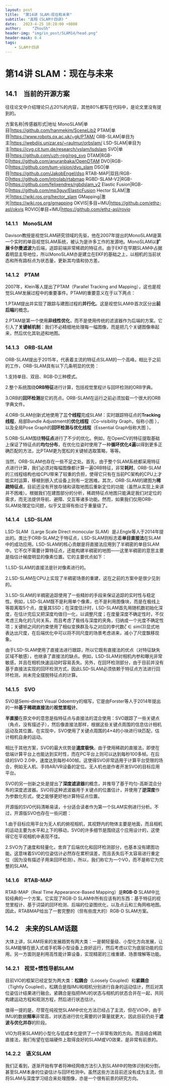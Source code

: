 ```yaml
---
layout: post
title:  "第14讲 SLAM:现在和未来"
subtitle: "高翔《SLAM十四讲》"
date:   2023-4-25 10:28:00 +0800
author:     "ZhouSh"
header-img: "img/in_post/SLAM14/head.png"
header-mask: 0.4
tags:
    - SLAM十四讲
---
```

# 第14讲 SLAM：现在与未来

## 14.1　当前的开源方案

往往论文中介绍理论只占20%的内容，其他80%都写在代码中，是论文里没有提到的。

方案名称|传感器形式|地址
MonoSLAM|单目|<https://github.com/hanmekim/SceneLib2>
PTAM|单目|<https://www.robots.ox.ac.uk/~gk/PTAM/>
ORB-SLAM|单目为主|<https://webdiis.unizar.es/~raulmur/orbslam/>
LSD-SLAM|单目为主|<https://cvg.cit.tum.de/research/vslam/lsdslam>
SVO|单目|<https://github.com/uzh-rpg/rpg_svo>
DTAM|RGB-D|<https://github.com/anuranbaka/OpenDTAM>
DVO|RGB-D|<https://github.com/tum-vision/dvo_slam>
DSO|单目|<https://github.com/JakobEngel/dso>
RTAB-MAP|双目/RGB-D|<https://github.com/introlab/rtabmap>
RGBD-SLAM-V2|RGB-D|<https://github.com/felixendres/rgbdslam_v2>
Elastic Fusion|RGB-D|<https://github.com/mp3guy/ElasticFusion>
Hector SLAM|激光|<https://wiki.ros.org/hector_slam>
GMapping|激光|<https://wiki.ros.org/gmapping>
OKVIS|多目+IMU|<https://github.com/ethz-asl/okvis>
ROVIO|单目+IMU|<https://github.com/ethz-asl/rovio>

### 14.1.1　MonoSLAM

Davison教授是视觉SLAM研究领域的先驱，他在2007年提出的MonoSLAM是第一个实时的单目视觉SLAM系统，被认为是许多工作的发源地。MonoSLAM以**扩展卡尔曼滤波**为后端，追踪前端非常稀疏的特征点。由于EKF在早期SLAM中占据着明显主导地位，所以MonoSLAM亦是建立在EKF的基础之上，以相机的当前状态和所有路标点为状态量，更新其均值和协方差。

### 14.1.2　PTAM

2007年，Klein等人提出了PTAM（Parallel Tracking and Mapping），这也是视觉SLAM发展过程中的重要事件。PTAM的重要意义在于以下两点：

1.PTAM提出并实现了跟踪与建图过程的**并行化**。这是视觉SLAM中首次区分出**前后端**的概念。

2.PTAM是第一个使用**非线性优化**，而不是使用传统的滤波器作为后端的方案。它引入了**关键帧机制**：我们不必精细地处理每一幅图像，而是把几个关键图像串起来，然后优化其轨迹和地图。

### 14.1.3　ORB-SLAM

ORB-SLAM提出于2015年，代表着主流的特征点SLAM的一个高峰。相比于之前的工作，ORB-SLAM具有以下几条明显的优势：

1.支持单目、双目、RGB-D三种模式。

2.整个系统围绕**ORB特征**进行计算，包括视觉里程计与回环检测的ORB字典。

3.ORB的**回环检测**是它的亮点。ORB-SLAM在运行之前必须加载一个很大的ORB字典文件。

4.ORB-SLAM创新式地使用了**三个线程**完成SLAM：实时跟踪特征点的**Tracking线程**，局部Bundle Adjustment的**优化线程**（Co-visibility Graph，俗称小图 ），以及全局Pose Graph的**回环检测与优化线程**（Essential Graph俗称大图 ）。

5.ORB-SLAM围绕**特征点**进行了不少的优化。例如，在OpenCV的特征提取基础上保证了特征点的**均匀分布**，在优化位姿时使用了一种**循环优化4遍**以得到更多正确匹配的方法，比PTAM更为宽松的关键帧选取策略，等等。

当然，ORB-SLAM也存在一些不足之处。首先，由于整个SLAM系统都采用特征点进行计算，我们必须对每幅图像都计算一遍ORB特征，非常**耗时**。ORB-SLAM的三线程结构也给CPU带来了较重的负担，使得它只有在当前PC架构的CPU上才能实时运算，移植到嵌入式设备上则有一定困难。其次，ORB-SLAM的建图为**稀疏特征点**，目前还没有开放存储和读取地图后重新定位的功能（虽然从实现上来讲并不困难）。根据我们在建图部分的分析，稀疏特征点地图只能满足我们对定位的需求，而无法提供导航、避障、交互等诸多功能。然而，如果我们仅用ORB-SLAM处理定位问题，似乎又显得有些过于重量级了。

### 14.1.4　LSD-SLAM

LSD-SLAM（Large Scale Direct monocular SLAM）是J.Engle等人于2014年提出的。类比于ORB-SLAM之于特征点，LSD-SLAM则标志着**单目直接法**在SLAM中的成功应用。LSD-SLAM的核心贡献是将直接法应用到了半稠密的单目SLAM中。它不仅不需要计算特征点，还能构建半稠密的地图——这里半稠密的意思主要是指估计梯度明显的像素位置。它的主要优点如下：

1.LSD-SLAM的直接法是针对像素进行的。

2.LSD-SLAM在CPU上实现了半稠密场景的重建，这在之前的方案中是很少见到的。

3.LSD-SLAM的半稠密追踪使用了一些精妙的手段来保证追踪的实时性与稳定性。例如，LSD-SLAM既不是利用单个像素，也不是利用图像块，而是在极线上等距离取5个点，度量其SSD；在深度估计时，LSD-SLAM首先用随机数初始化深度，在估计完后又把深度均值归一化，以调整尺度；在度量深度不确定性时，不仅考虑三角化的几何关系，而且考虑了极线与深度的夹角，归纳成一个光度不确定性项；关键帧之间的约束使用了相似变换群及与之对应的李代数$\zeta\in sim(3)$显式地表达出尺度，在后端优化中可以将不同尺度的场景考虑进来，减小了尺度飘移现象。

由于LSD-SLAM使用了直接法进行跟踪，所以它既有直接法的优点（对特征缺失区域不敏感），也继承了直接法的缺点。例如，LSD-SLAM对相机内参和曝光非常敏感，并且在相机快速运动时容易丢失。另外，在回环检测部分，由于目前并没有基于直接法实现的回环检测方式，因此LSD-SLAM必须依赖于特征点方法进行回环检测，尚未完全摆脱特征点的计算。

### 14.1.5　SVO

SVO是Semi-direct Visual Odoemtry的缩写，它是由Forster等人于2014年提出的一种**基于稀疏直接法**的**视觉里程计**。

**半直接**在原文中的意思是指特征点与直接法的混合使用：SVO跟踪了一些关键点（角点，没有描述子），然后像直接法那样，根据这些关键点周围的信息估计相机运动及其位置。在实现中，SVO使用了关键点周围的4×4的小块进行块匹配，估计相机自身的运动。

相比于其他方案，SVO的最大优势是**速度极快**。由于使用稀疏的直接法，即使在低端计算平台上也能达到实时性，而在PC平台上则可以达到每秒100多帧。在后续的SVO 2.0中，速度达到每秒400帧。这使得SVO非常适用于计算平台受限的场合，例如无人机、手持AR/VR设备的定位。无人机也是作者开发SVO的目标应用平台。

SVO的另一创新之处是提出了**深度滤波器**的概念，并推导了基于均匀-高斯混合分布的深度滤波器。SVO将这种滤波器用于关键点的位置估计，并使用了**逆深度**作为参数化形式，使之能够更好地计算特征点位置。

开源版的SVO代码清晰易读，十分适合读者作为第一个SLAM实例进行分析。不过，开源版SVO也存在一些问题：

1.由于目标应用平台为无人机的俯视相机，其视野内的物体主要是地面，而且相机的运动主要为水平和上下的移动，SVO的许多细节是围绕这个应用设计的，这使得它在平视相机中表现不佳。

2.SVO为了速度和轻量化，舍弃了后端优化和回环检测部分，也基本没有建图功能。这意味着SVO的位姿估计必然存在累积误差，而且丢失后不太容易进行重定位（因为没有描述子用来回环检测）。所以，我们称它为一个VO，而不是称它为完整的SLAM。

### 14.1.6　RTAB-MAP

RTAB-MAP（Real Time Appearance-Based Mapping）是**RGB-D** SLAM中比较经典的一个方案。它实现了RGB-D SLAM中所有应该有的东西：基于特征的视觉里程计、基于词袋的回环检测、后端的位姿图优化，以及点云和三角网格地图。因此，RTABMAP给出了一套完整的（但有些庞大的）RGB-D SLAM方案。

## 14.2　未来的SLAM话题

大体上讲，SLAM将来的发展趋势有两大类：一是朝轻量级、小型化方向发展，让SLAM能够在嵌入式或手机等小型设备上良好运行，然后考虑以它为底层功能的应用。另一方面则是利用高性能计算设备，实现精密的三维重建、场景理解等功能。

### 14.2.1　视觉+惯性导航SLAM

目前VIO的框架已经定型为两大类：**松耦合**（Loosely Coupled）和**紧耦合**（Tightly Coupled）。松耦合是指IMU和相机分别进行自身的运动估计，然后对其位姿估计结果进行融合。紧耦合是指把IMU的状态与相机的状态合并在一起，共同构建运动方程和观测方程，然后进行状态估计。

值得一提的是，尽管在纯视觉SLAM中优化方法已经占了主流，但在VIO中，由于IMU的数据**频率**非常高，对状态进行优化需要的计算量就更大，因此目前仍处于**滤波与优化并存**的阶段。

VIO为将来SLAM的小型化与低成本化提供了一个非常有效的方向。而且结合稀疏直接法，我们有望在低端硬件上取得良好的SLAM或VO效果，是非常有前景的。

### 14.2.2　语义SLAM

我们正看到，逐渐开始有学者将神经网络方法引入到SLAM中的物体识别和分割，甚至SLAM本身的位姿估计与回环检测中。虽然这些方法目前还没有成为主流，但将SLAM与深度学习结合来处理图像，亦是一个很有前景的研究方向。